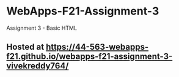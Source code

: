 # WebApps-F21-Assignment-3
Assignment 3 - Basic HTML

## Hosted at <https://44-563-webapps-f21.github.io/webapps-f21-assignment-3-vivekreddy764/>
